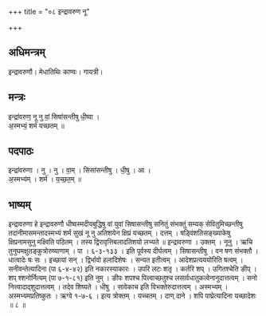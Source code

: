 +++
title = "०८ इन्द्रावरुण नू"

+++
## अधिमन्त्रम्
इन्द्रावरुणौ। मेधातिथिः काण्वः। गायत्री।

## मन्त्रः
इन्द्रा॑वरुण॒ नू नु वां॒ सिषा॑सन्तीषु धी॒ष्वा ।  
अ॒स्मभ्यं॒ शर्म॑ यच्छतम् ॥

## पदपाठः
इन्द्रा॑वरुणा । नु । नु । वा॒म् । सिसा॑सन्तीषु । धी॒षु । आ ।  
अ॒स्मभ्य॑म् । शर्म॑ । य॒च्छ॒त॒म् ॥

## भाष्यम्
इन्द्रावरुणा हे इन्द्रावरुणौ धीष्वस्मदीयबुद्धिषु वां युवां सिषासन्तीषु सनितुं संभक्तुं सम्यक् सेवितुमिच्छन्तीषु तदानीमासमन्तादस्मभ्यं शर्म सुखं नू नु अतिशयेन क्षिप्रं यच्छतम् । दत्तम् । षड्विंशतिसङ्ख्याकेषु क्षिप्रनामसुनु मक्ष्विति पठितम् । तस्य द्विरावृत्तिबलादतिशयो लभ्यते ॥ इन्द्रावरुणा । उक्तम् । नूनु । ऋचि तुनुघमक्षुतङ्कुत्रोरुष्याणाम् । पा । ६-३-१३३ । इति पूर्वस्य दीर्घत्वम् । सिषासन्तीषु । वन षण संभक्तौ । धात्वादेः षः सः । इच्छायां सन् । द्विर्भावो हलादिशेषः । सन्यत इतीत्वम् । आदेशप्रत्यययोरिति षत्वम् । सनीवन्तेत्यादिना (पा ६-४-४२) इति नकारस्याकारः । उपरि लटः शतृ । कर्तरि शप् । उगितश्चेति ङीप् । शप् श्शनोर्नित्यम् (पा ७-१-८१) इति नुम् । ङीपः शपश्च पित्त्वाच्छतुश्च लसार्वधातुकत्वेनानुदात्तत्वम् । सनो नित्त्वादाद्शुदात्तत्वम् । तदेव शिष्यते । धीषु । सावेकाच इति विभक्तेरुदात्तत्वम् । अस्मभ्यम् । अस्मभ्यमप्रतिष्कुतः । ऋग्वे १-७-६ । इत्य त्रोक्तम् । यच्चतम् । दाण् दाने । शपि पाघ्रेत्यादिना यच्छादेशः ॥ ८ ॥